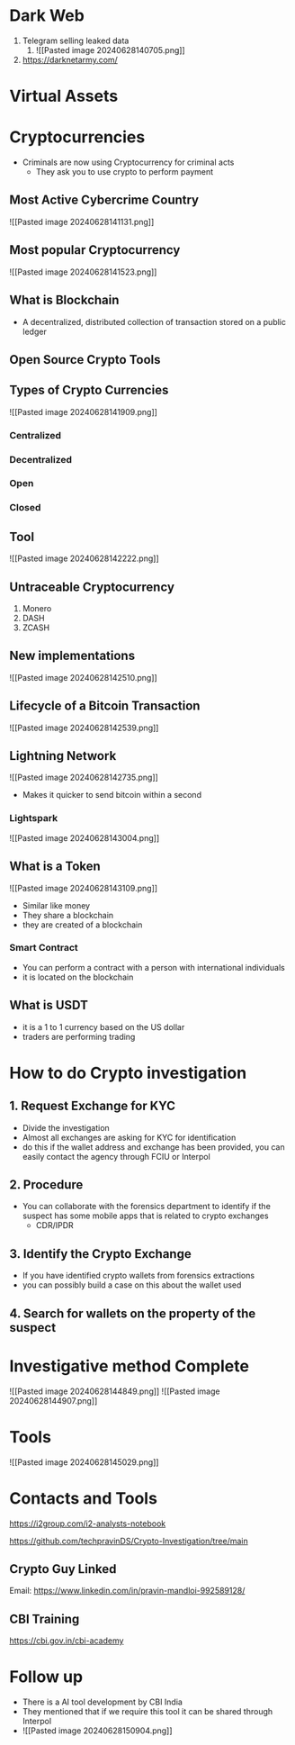 
# Dark Web

1. Telegram selling leaked data
	1. ![[Pasted image 20240628140705.png]]
2. https://darknetarmy.com/
# Virtual Assets

# Cryptocurrencies 

- Criminals are now using Cryptocurrency for criminal acts
	- They ask you to use crypto to perform payment

## Most Active Cybercrime Country
![[Pasted image 20240628141131.png]]

## Most popular Cryptocurrency
![[Pasted image 20240628141523.png]]

## What is Blockchain
- A decentralized, distributed collection of transaction stored on a public ledger
## Open Source Crypto Tools

## Types of Crypto Currencies

![[Pasted image 20240628141909.png]]

### Centralized

### Decentralized 

### Open

### Closed 


## Tool
![[Pasted image 20240628142222.png]]

## Untraceable Cryptocurrency
1. Monero
2. DASH
3. ZCASH

## New implementations
![[Pasted image 20240628142510.png]]

## Lifecycle of a Bitcoin Transaction

![[Pasted image 20240628142539.png]]

## Lightning Network
![[Pasted image 20240628142735.png]]
- Makes it quicker to send bitcoin within a second

### Lightspark
![[Pasted image 20240628143004.png]]

## What is a Token
![[Pasted image 20240628143109.png]]
- Similar like money
- They share a blockchain
- they are created of a blockchain

### Smart Contract
- You can perform a contract with a person with international individuals
- it is located on the blockchain

## What is USDT
- it is a 1 to 1 currency based on the US dollar
- traders are performing trading

# How to do Crypto investigation 
## 1. Request Exchange for KYC
- Divide the investigation
- Almost all exchanges are asking for KYC for identification 
- do this if the wallet address and exchange has been provided, you can easily contact the agency through FCIU or Interpol

## 2. Procedure 
- You can collaborate with the forensics department to identify if the suspect has some mobile apps that is related to crypto exchanges
	- CDR/IPDR 

## 3. Identify the Crypto Exchange 
- If you have identified crypto wallets from forensics extractions
- you can possibly build a case on this about the wallet used 

## 4. Search for wallets on the property of the suspect

# Investigative method Complete
![[Pasted image 20240628144849.png]]
![[Pasted image 20240628144907.png]]

# Tools

![[Pasted image 20240628145029.png]]

# Contacts and Tools
https://i2group.com/i2-analysts-notebook

https://github.com/techpravinDS/Crypto-Investigation/tree/main


## Crypto Guy Linked
Email: https://www.linkedin.com/in/pravin-mandloi-992589128/

## CBI Training
https://cbi.gov.in/cbi-academy

# Follow up
- There is a AI tool development by CBI India
- They mentioned that if we require this tool it can be shared through Interpol
- ![[Pasted image 20240628150904.png]]


